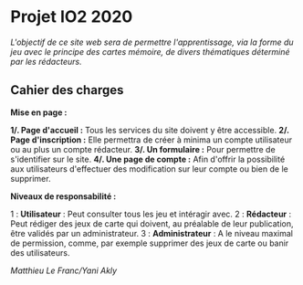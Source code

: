 # Projet IO2 2020

*L'objectif de ce site web sera de permettre l'apprentissage, via la forme du jeu avec le principe des cartes mémoire, de divers thématiques déterminé par les rédacteurs.*

## Cahier des charges

**Mise en page :**

__1/. Page d'accueil :__ Tous les services du site doivent y être accessible.
__2/. Page d'inscription :__ Elle permettra de créer à minima un compte utilisateur ou au plus un compte rédacteur.
__3/. Un formulaire :__ Pour permettre de s'identifier sur le site.
__4/. Une page de compte :__ Afin d'offrir la possibilité aux utilisateurs d'effectuer des modification sur leur compte ou bien de le supprimer. 

**Niveaux de responsabilité :**

1 : __Utilisateur__ : Peut consulter tous les jeu et intéragir avec.
2 : __Rédacteur__ : Peut rédiger des jeux de carte qui doivent, au préalable de leur publication, être validés par un administrateur.
3 : __Administrateur__ : A le niveau maximal de permission, comme, par exemple supprimer des jeux de carte ou banir des utilisateurs.  


*Matthieu Le Franc/Yani Akly* 